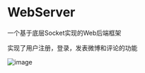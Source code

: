 # WebServer

一个基于底层Socket实现的Web后端框架

实现了用户注册，登录，发表微博和评论的功能

![image](https://github.com/xly403021715/WebServer/blob/master/static/screenshot/1.png)

